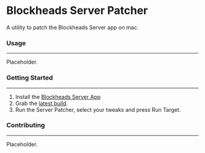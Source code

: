 # Blockheads Server Patcher

A utility to patch the Blockheads Server app on mac.

### Usage

---

Placeholder.

### Getting Started

---

1. Install the [Blockheads Server App](https://apps.apple.com/us/app/blockheadsserver/id662633568?mt=12BlockheadsServer)
2. Grab the [latest build](https://github.com/floofyplasma/bh-server-patcher/releases/latest).
3. Run the Server Patcher, select your tweaks and press Run Target.

### Contributing

---

Placeholder.

